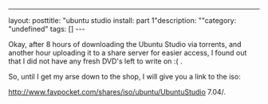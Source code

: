 --- 
layout: posttitle: "ubuntu studio install: part 1"description: ""category: "undefined" tags: [] --- <p>Okay, after 8 hours of downloading the Ubuntu Studio via torrents, and another hour uploading it to a share server for easier access, I found out that I did not have any fresh DVD's left to write on :( . </p> <p>So, until I get my arse down to the shop, I will give you a link to the iso:</p> <p><a href="http://www.favpocket.com/shares/iso/ubuntu/UbuntuStudio%207.04/">http://www.favpocket.com/shares/iso/ubuntu/UbuntuStudio 7.04/</a>.</p>
